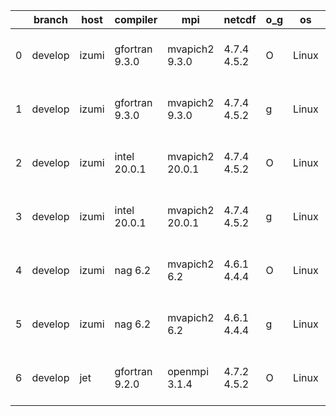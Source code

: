|    | branch   | host   | compiler       | mpi             | netcdf      | o_g   | os    | build   | u_pass   | u_fail   | s_pass   | s_fail   | e_pass   | e_fail   | nuopc_pass   | nuopc_fail   | artifacts_hash                                                                                                                                           | modified                  |
|----|----------|--------|----------------|-----------------|-------------|-------|-------|---------|----------|----------|----------|----------|----------|----------|--------------|--------------|----------------------------------------------------------------------------------------------------------------------------------------------------------|---------------------------|
|  0 | develop  | izumi  | gfortran 9.3.0 | mvapich2 9.3.0  | 4.7.4 4.5.2 | O     | Linux | pass    | fail     | fail     | fail     | fail     | fail     | fail     | 0            | 0            | [artifacts](https://github.com/esmf-org/esmf-test-artifacts/tree/362a909a703acd478f1bcf4c74bcb6777e8b4b1d/develop/izumi/gfortran/9.3.0/O/mvapich2/9.3.0) | 2022-05-27 07:26:35 -0600 |
|  1 | develop  | izumi  | gfortran 9.3.0 | mvapich2 9.3.0  | 4.7.4 4.5.2 | g     | Linux | pass    | fail     | fail     | fail     | fail     | fail     | fail     | 0            | 0            | [artifacts](https://github.com/esmf-org/esmf-test-artifacts/tree/8ff44cdd832242b34e855c3e46efc4b4d13b3bcf/develop/izumi/gfortran/9.3.0/g/mvapich2/9.3.0) | 2022-05-27 07:40:08 -0600 |
|  2 | develop  | izumi  | intel 20.0.1   | mvapich2 20.0.1 | 4.7.4 4.5.2 | O     | Linux | pass    | fail     | fail     | fail     | fail     | fail     | fail     | 0            | 0            | [artifacts](https://github.com/esmf-org/esmf-test-artifacts/tree/796bf8e245ca1173a83e0318e3d1781a24239c12/develop/izumi/intel/20.0.1/O/mvapich2/20.0.1)  | 2022-05-27 07:34:50 -0600 |
|  3 | develop  | izumi  | intel 20.0.1   | mvapich2 20.0.1 | 4.7.4 4.5.2 | g     | Linux | pass    | fail     | fail     | fail     | fail     | fail     | fail     | 0            | 0            | [artifacts](https://github.com/esmf-org/esmf-test-artifacts/tree/53b761c96855ce75fdf8510b4799007cf44f4b5a/develop/izumi/intel/20.0.1/g/mvapich2/20.0.1)  | 2022-05-27 07:41:37 -0600 |
|  4 | develop  | izumi  | nag 6.2        | mvapich2 6.2    | 4.6.1 4.4.4 | O     | Linux | pass    | 10543    | 3120     | fail     | fail     | fail     | fail     | 0            | 0            | [artifacts](https://github.com/esmf-org/esmf-test-artifacts/tree/ee1bba6ceab10306ca3438bddd33729483522ceb/develop/izumi/nag/6.2/O/mvapich2/6.2)          | 2022-05-27 07:29:38 -0600 |
|  5 | develop  | izumi  | nag 6.2        | mvapich2 6.2    | 4.6.1 4.4.4 | g     | Linux | pass    | fail     | fail     | fail     | fail     | fail     | fail     | 0            | 0            | [artifacts](https://github.com/esmf-org/esmf-test-artifacts/tree/481ec98f2770433ddd45d9b9fa47d75d4a8f680a/develop/izumi/nag/6.2/g/mvapich2/6.2)          | 2022-05-27 07:45:16 -0600 |
|  6 | develop  | jet    | gfortran 9.2.0 | openmpi 3.1.4   | 4.7.2 4.5.2 | O     | Linux | fail    | fail     | fail     | fail     | fail     | fail     | fail     | fail         | fail         | [artifacts](https://github.com/esmf-org/esmf-test-artifacts/tree/c87da04f5baa371202784df443d1443bdb1730a1/develop/jet/gfortran/9.2.0/O/openmpi/3.1.4)    | 2022-05-26 03:55:02 +0000 |